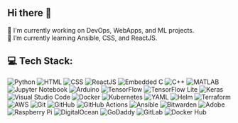 ## Hi there 👋 

🔭 I'm currently working on DevOps, WebApps, and ML projects.  
🌱 I’m currently learning Ansible, CSS, and ReactJS.

## 💻 Tech Stack:

![Python](https://img.shields.io/badge/Python-3776AB?style=for-the-badge&logo=python&logoColor=white) ![HTML](https://img.shields.io/badge/HTML5-E34F26?style=for-the-badge&logo=html5&logoColor=white) ![CSS](https://img.shields.io/badge/CSS3-1572B6?style=for-the-badge&logo=css3&logoColor=white) ![ReactJS](https://img.shields.io/badge/React-20232A?style=for-the-badge&logo=react&logoColor=61DAFB) ![Embedded C](https://img.shields.io/badge/Embedded%20C-00599C?style=for-the-badge&logo=c&logoColor=white) ![C++](https://img.shields.io/badge/C++-00599C?style=for-the-badge&logo=c%2B%2B&logoColor=white) ![MATLAB](https://img.shields.io/badge/MATLAB-0076A8?style=for-the-badge&logo=mathworks&logoColor=white) ![Jupyter Notebook](https://img.shields.io/badge/Jupyter-F37626?style=for-the-badge&logo=jupyter&logoColor=white) ![Arduino](https://img.shields.io/badge/Arduino-00979D?style=for-the-badge&logo=arduino&logoColor=white) ![TensorFlow](https://img.shields.io/badge/TensorFlow-FF6F00?style=for-the-badge&logo=tensorflow&logoColor=white) ![TensorFlow Lite](https://img.shields.io/badge/TensorFlow%20Lite-4285F4?style=for-the-badge&logo=tensorflow&logoColor=white) ![Keras](https://img.shields.io/badge/Keras-D00000?style=for-the-badge&logo=keras&logoColor=white) ![Visual Studio Code](https://img.shields.io/badge/VS%20Code-007ACC?style=for-the-badge&logo=visual-studio-code&logoColor=white) ![Docker](https://img.shields.io/badge/Docker-2496ED?style=for-the-badge&logo=docker&logoColor=white) ![Kubernetes](https://img.shields.io/badge/Kubernetes-326CE5?style=for-the-badge&logo=kubernetes&logoColor=white) ![YAML](https://img.shields.io/badge/YAML-000000?style=for-the-badge&logo=yaml&logoColor=white) ![Helm](https://img.shields.io/badge/Helm-0F1689?style=for-the-badge&logo=helm&logoColor=white) ![Terraform](https://img.shields.io/badge/Terraform-623CE4?style=for-the-badge&logo=terraform&logoColor=white) ![AWS](https://img.shields.io/badge/AWS-232F3E?style=for-the-badge&logo=amazon-aws&logoColor=white)
![Git](https://img.shields.io/badge/Git-F05032?style=for-the-badge&logo=git&logoColor=white) ![GitHub](https://img.shields.io/badge/GitHub-181717?style=for-the-badge&logo=github&logoColor=white) ![GitHub Actions](https://img.shields.io/badge/GitHub_Actions-2088FF?style=for-the-badge&logo=github-actions&logoColor=white)
![Ansible](https://img.shields.io/badge/Ansible-EE0000?style=for-the-badge&logo=ansible&logoColor=white) ![Bitwarden](https://img.shields.io/badge/Bitwarden-175DDC?style=for-the-badge&logo=bitwarden&logoColor=white) ![Adobe](https://img.shields.io/badge/Adobe-FF0000?style=for-the-badge&logo=adobe&logoColor=white) ![Raspberry Pi](https://img.shields.io/badge/Raspberry%20Pi-A22846?style=for-the-badge&logo=raspberry-pi&logoColor=white) ![DigitalOcean](https://img.shields.io/badge/DigitalOcean-0080FF?style=for-the-badge&logo=digitalocean&logoColor=white) ![GoDaddy](https://img.shields.io/badge/GoDaddy-1B1A1F?style=for-the-badge&logo=godaddy&logoColor=white) ![GitLab](https://img.shields.io/badge/GitLab-FCA121?style=for-the-badge&logo=gitlab&logoColor=white) ![Docker Hub](https://img.shields.io/badge/Docker%20Hub-2496ED?style=for-the-badge&logo=docker&logoColor=white)
